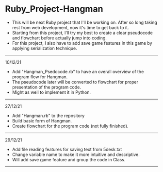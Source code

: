 # Ruby_Project-Hangman
* This will be next Ruby project that I'll be working on. After so long taking rest from web development, now it's time to get back to it.
* Starting from this project, I'll try my best to create a clear pseudocode and flowchart before actually jump into coding.
* For this project, I also have to add save game features in this game by applying serialization technique.
---
10/12/21
* Add "Hangman_Psedocode.rb" to have an overall overview of the program flow for Hangman.
* The pseudocode later will be converted to flowchart for proper presentation of the program code.
* Might as well to implement it in Python.
---
27/12/21
* Add "Hangman.rb" to the repository
* Build basic form of Hangman.
* Create flowchart for the program code (not fully finished).
---
29/12/21
* Add file reading features for saving text from 5desk.txt
* Change variable name to make it more intuitive and descriptive.
* Will add save game feature and group the code in Class.
---